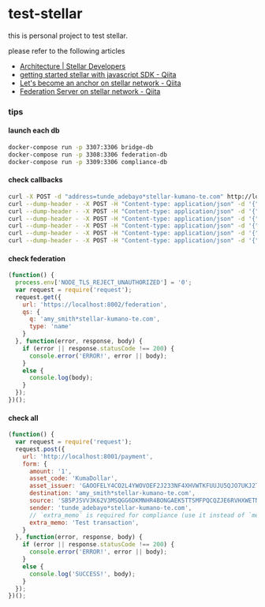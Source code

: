 # test-stellar

this is personal project to test stellar.

please refer to the following articles

- [Architecture | Stellar Developers](https://www.stellar.org/developers/guides/anchor/index.html)
- [getting started stellar with javascript SDK - Qiita](http://qiita.com/KumanoT/items/059a32a62af34f74a28d)
- [Let's become an anchor on stellar network - Qiita](http://qiita.com/KumanoT/items/41d32aa44b3e5d32d9ed)
- [Federation Server on stellar network - Qiita](http://qiita.com/KumanoT/items/5fc823724c87b7462c37)


### tips

#### launch each db

```bash
docker-compose run -p 3307:3306 bridge-db
docker-compose run -p 3308:3306 federation-db
docker-compose run -p 3309:3306 compliance-db
```

#### check callbacks

```bash
curl -X POST -d "address=tunde_adebayo*stellar-kumano-te.com" http://localhost:8005/compliance/fetch_info
curl --dump-header - -X POST -H "Content-type: application/json" -d '{"sender":"jack_brown*stellar-kumano-te.com"}' http://localhost:8005/compliance/sanctions
curl --dump-header - -X POST -H "Content-type: application/json" -d '{"sender":"steintor_jakupsson*stellar-kumano-te.com"}' http://localhost:8005/compliance/sanctions
curl --dump-header - -X POST -H "Content-type: application/json" -d '{"sender":"tunde_adebayo*stellar-kumano-te.com"}' http://localhost:8005/compliance/sanctions
curl --dump-header - -X POST -H "Content-type: application/json" -d '{"sender":"jack_brown*stellar-kumano-te.com"}' http://localhost:8005/compliance/ask_user
curl --dump-header - -X POST -H "Content-type: application/json" -d '{"sender":"steintor_jakupsson*stellar-kumano-te.com"}' http://localhost:8005/compliance/ask_user
curl --dump-header - -X POST -H "Content-type: application/json" -d '{"sender":"tunde_adebayo*stellar-kumano-te.com"}' http://localhost:8005/compliance/ask_user
```

#### check federation

```js
(function() {
  process.env['NODE_TLS_REJECT_UNAUTHORIZED'] = '0';
  var request = require('request');
  request.get({
    url: 'https://localhost:8002/federation',
    qs: {
      q: 'amy_smith*stellar-kumano-te.com',
      type: 'name'
    }
  }, function(error, response, body) {
    if (error || response.statusCode !== 200) {
      console.error('ERROR!', error || body);
    }
    else {
      console.log(body);
    }
  });
})();
```

#### check all

```js
(function() {
  var request = require('request');
  request.post({
    url: 'http://localhost:8001/payment',
    form: {
      amount: '1',
      asset_code: 'KumaDollar',
      asset_issuer: 'GAOOFELY4CO2L4YWOVOEF2J233NF4XHVWTKFUUJU5QJO7UKJ2T2MBTR7',
      destination: 'amy_smith*stellar-kumano-te.com',
      source: 'SB5PJSVV3K62V3MSQGG6DKMNHR4BONGAEK5TTSMFPQCQZJE6RVHXWETN',
      sender: 'tunde_adebayo*stellar-kumano-te.com',
      // `extra_memo` is required for compliance (use it instead of `memo`)
      extra_memo: 'Test transaction',
    }
  }, function(error, response, body) {
    if (error || response.statusCode !== 200) {
      console.error('ERROR!', error || body);
    }
    else {
      console.log('SUCCESS!', body);
    }
  });
})();
```
